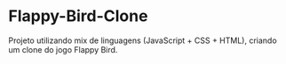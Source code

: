 # Flappy-Bird-Clone
Projeto utilizando mix de linguagens (JavaScript + CSS + HTML), criando um clone do jogo Flappy Bird.

